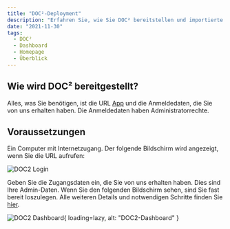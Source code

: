 ```yaml
---
title: "DOC²-Deployment"
description: "Erfahren Sie, wie Sie DOC² bereitstellen und importierte Dokumente erfassen, bearbeiten und verwalten können. Alles, was Sie benötigen, ist die URL und Ihre Login-Daten mit Admin-Rechten."
date: "2021-11-30"
tags:
  - DOC²
  - Dashboard
  - Homepage
  - Überblick
---
```


## Wie wird DOC² bereitgestellt?

Alles, was Sie benötigen, ist die URL [App](https://app.polydocs.io/) und die Anmeldedaten, die Sie von uns erhalten haben. Die Anmeldedaten haben Administratorrechte.

## Voraussetzungen

Ein Computer mit Internetzugang.
Der folgende Bildschirm wird angezeigt, wenn Sie die URL aufrufen:

![DOC2 Login](/_images/doc2/deployment/doc2-login-seite.png)

Geben Sie die Zugangsdaten ein, die Sie von uns erhalten haben. Dies sind Ihre Admin-Daten.
Wenn Sie den folgenden Bildschirm sehen, sind Sie fast bereit loszulegen. Alle weiteren Details und notwendigen Schritte finden Sie [hier](https://de.docs.fellowpro.com/doc2/document-validation/).

![DOC2 Dashboard](/_images/doc2/DOC2_Deployment_Dashboard.png){ loading=lazy, alt: "DOC2-Dashboard" }
